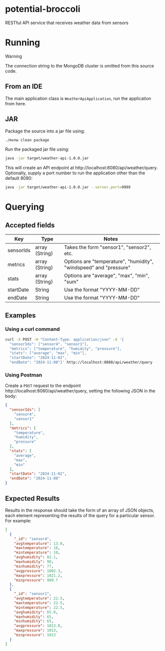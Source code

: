 # potential-broccoli

RESTful API service that receives weather data from sensors

# Running

> [!WARNING]
> The connection string to the MongoDB cluster is omitted from this source code.

## From an IDE

The main application class is `WeatherApiApplication`, run the application from here.

## JAR

Package the source into a jar file using:

```bash
./mvnw clean package
```

Run the packaged jar file using:

```bash
java -jar target/weather-api-1.0.0.jar
```

This will create an API endpoint at http://localhost:8080/api/weather/query. Optionally, supply a
port number to run the application other than the default 8080:

```bash
java -jar target/weather-api-1.0.0.jar --server.port=9999
```

# Querying

## Accepted fields

| Key       | Type           | Notes                                                             |
|-----------|----------------|-------------------------------------------------------------------|
| sensorIds | array (String) | Takes the form "sensor1", "sensor2", etc.                         |
| metrics   | array (String) | Options are "temperature", "humidity", "windspeed" and "pressure" |
| stats     | array (String) | Options are "average", "max", "min", "sum"                        |
| startDate | String         | Use the format "YYYY-MM-DD"                                       |
| endDate   | String         | Use the format "YYYY-MM-DD"                                       |

## Examples

### Using a curl command

```bash
curl -X POST -H "Content-Type: application/json" -d '{
  "sensorIds": ["sensor4", "sensor1"],
  "metrics": ["temperature", "humidity", "pressure"],
  "stats": ["average", "max", "min"],
  "startDate": "2024-11-02",
  "endDate": "2024-11-08"}' http://localhost:8080/api/weather/query
```

### Using Postman

Create a `POST` request to the endpoint http://localhost:8080/api/weather/query, setting the
following JSON in the body:

```json
{
  "sensorIds": [
    "sensor4",
    "sensor1"
  ],
  "metrics": [
    "temperature",
    "humidity",
    "pressure"
  ],
  "stats": [
    "average",
    "max",
    "min"
  ],
  "startDate": "2024-11-02",
  "endDate": "2024-11-08"
}
```

## Expected Results

Results in the response should take the form of an array of JSON objects, each element representing
the results of the query for a particular sensor.
For example:

```json
[
  {
    "_id": "sensor4",
    "avgtemperature": 13.0,
    "maxtemperature": 16,
    "mintemperature": 10,
    "avghumidity": 82.1,
    "maxhumidity": 90,
    "minhumidity": 77,
    "avgpressure": 1002.3,
    "maxpressure": 1021.2,
    "minpressure": 989.7
  },
  {
    "_id": "sensor1",
    "avgtemperature": 22.5,
    "maxtemperature": 22.5,
    "mintemperature": 22.5,
    "avghumidity": 65.0,
    "maxhumidity": 65,
    "minhumidity": 65,
    "avgpressure": 1013.0,
    "maxpressure": 1013,
    "minpressure": 1013
  }
]
```